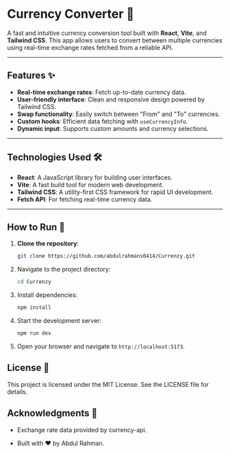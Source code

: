 # Currency Converter 💱

A fast and intuitive currency conversion tool built with **React**, **Vite**, and **Tailwind CSS**. This app allows users to convert between multiple currencies using real-time exchange rates fetched from a reliable API.

<!-- ![Currency Converter Screenshot](./screenshot.png) Add a screenshot here -->

---

## Features ✨

- **Real-time exchange rates**: Fetch up-to-date currency data.
- **User-friendly interface**: Clean and responsive design powered by Tailwind CSS.
- **Swap functionality**: Easily switch between "From" and "To" currencies.
- **Custom hooks**: Efficient data fetching with `useCurrencyInfo`.
- **Dynamic input**: Supports custom amounts and currency selections.

---

## Technologies Used 🛠️

- **React**: A JavaScript library for building user interfaces.
- **Vite**: A fast build tool for modern web development.
- **Tailwind CSS**: A utility-first CSS framework for rapid UI development.
- **Fetch API**: For fetching real-time currency data.

---

## How to Run 🚀

1. **Clone the repository**:
   ```bash
   git clone https://github.com/abdulrahmans0414/Currenzy.git
   ```
2. Navigate to the project directory:
   ```bash
   cd Currenzy
   ```
3. Install dependencies:
   ```bash
   npm install
   ```
4. Start the development server:
   ```bash
   npm run dev
   ```
5. Open your browser and navigate to `http://localhost:5173`.

## License 📄

This project is licensed under the MIT License. See the LICENSE file for details.

## Acknowledgments 🙏

- Exchange rate data provided by currency-api.

- Built with ❤️ by Abdul Rahman.
